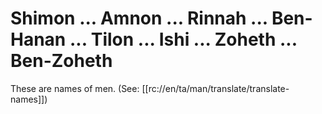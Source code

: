 # Shimon ... Amnon ... Rinnah ... Ben-Hanan ... Tilon ... Ishi ... Zoheth ... Ben-Zoheth

These are names of men. (See: [[rc://en/ta/man/translate/translate-names]])

